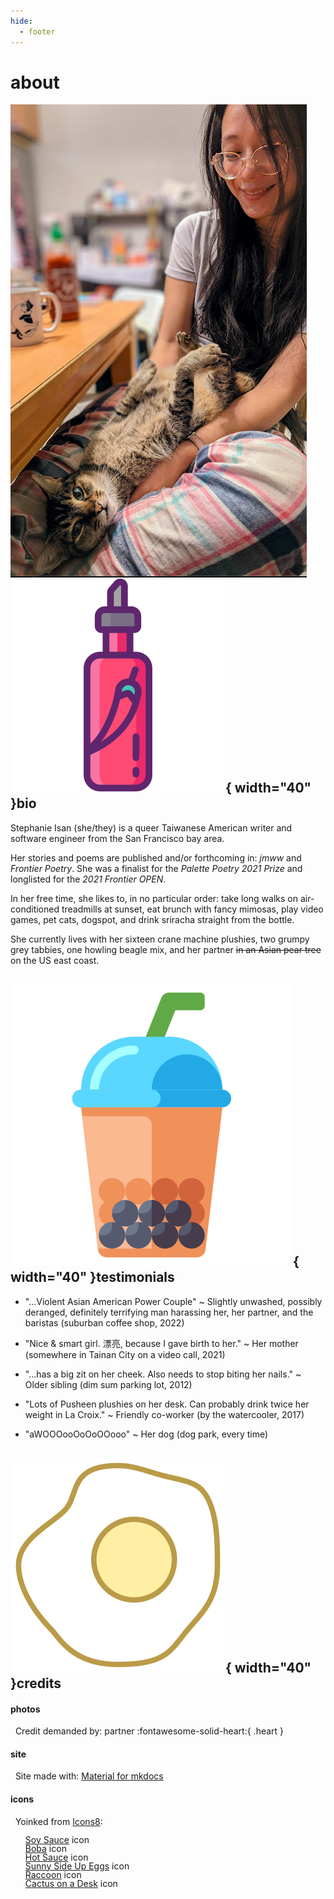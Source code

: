 ```yaml
---
hide:
  - footer
---
```



# about

<img id="about_pic" align=left src = "../assets/propic3.png" alt="me i guess"> 
 
## ![hot-sauce](assets/hot-sauce.png){  width="40" }bio

Stephanie Isan (she/they) is a queer Taiwanese American writer and software engineer from the San Francisco bay area. 

Her stories and poems are published and/or forthcoming in: *jmww* and *Frontier Poetry*. She was a finalist for the *Palette Poetry 2021 Prize* and longlisted for the *2021 Frontier OPEN*.

In her free time, she likes to, in no particular order: take long walks on air-conditioned treadmills at sunset, eat brunch with fancy mimosas, play video games, pet cats, dogspot, and drink sriracha straight from the bottle.

She currently lives with her sixteen crane machine plushies, two grumpy grey tabbies, one howling beagle mix, and her partner <s>in an Asian pear tree</s> on the US east coast.


## ![boba](assets/boba.png){  width="40" }testimonials 

- "...Violent Asian American Power Couple" ~ Slightly unwashed, possibly deranged, definitely terrifying man harassing her, her partner, and the baristas (suburban coffee shop, 2022)

- "Nice & smart girl. 漂亮, because I gave birth to her." ~ Her mother (somewhere in Tainan City on a video call, 2021)

- "...has a big zit on her cheek. Also needs to stop biting her nails." ~ Older sibling (dim sum parking lot, 2012)

- "Lots of Pusheen plushies on her desk. Can probably drink twice her weight in La Croix." ~ Friendly co-worker (by the watercooler, 2017)

- "aWOOOooOoOoOOooo" ~ Her dog (dog park, every time)


## ![eggs](assets/eggs.png){  width="40" }credits

#### photos
&nbsp; Credit demanded by: partner  :fontawesome-solid-heart:{ .heart }

#### site 
&nbsp; Site made with: [Material for mkdocs](https://squidfunk.github.io/mkdocs-material/)

#### icons 
&nbsp; Yoinked from <a target="_blank" href="https://icons8.com">Icons8</a>:

<ul style="list-style-type: none; line-height: 1em! important;">
  <li><a target="_blank" href="https://icons8.com/icon/COT3n5g0HNI9/soy-sauce">Soy Sauce</a> icon</li>
  <li> <a target="_blank" href="https://icons8.com/icon/b3SmnBWFR09w/boba">Boba</a> icon</li>
  <li> <a target="_blank" href="https://icons8.com/icon/At5OBthGDHYJ/hot-sauce">Hot Sauce</a> icon </li>
  <li> <a target="_blank" href="https://icons8.com/icon/37880/sunny-side-up-eggs">Sunny Side Up Eggs</a> icon </li>
  <li> <a target="_blank" href="https://icons8.com/icon/np5aaglr7Ddq/raccoon">Raccoon</a> icon </li>
  <li> <a target="_blank" href="https://icons8.com/icon/SOMUZkJinLzw/desk">Cactus on a Desk</a> icon</a></li>
</ul>